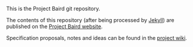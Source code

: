 This is the Project Baird git repository.

The contents of this repository (after being processed by
[Jekyll](http://github.com/mojombo/jekyll/)) are published on the
[Project Baird website](http://projectbaird.com).

Specification proposals, notes and ideas can be found in the [project wiki](http://github.com/nexgenta/Baird/wiki/).
